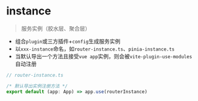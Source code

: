 # instance

> 服务实例（胶水层、聚合层）

- 组合`plugin`或三方插件+`config`生成服务实例
- 以`xxx-instance`命名，如`router-instance.ts`、`pinia-instance.ts`
- 当默认导出一个方法且接受`vue app`实例，则会被`vite-plugin-use-modules`自动注册

```ts
// router-instance.ts

/* 默认导出实例注册方法 */
export default (app: App) => app.use(routerInstance)
```
